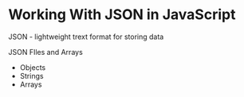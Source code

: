 # Working With JSON in JavaScript

JSON - lightweight trext format for storing data

JSON FIles and Arrays
- Objects
- Strings
- Arrays 